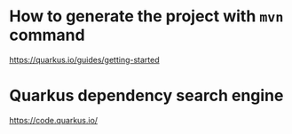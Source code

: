 # How to generate the project with `mvn` command
https://quarkus.io/guides/getting-started

# Quarkus dependency search engine
https://code.quarkus.io/


